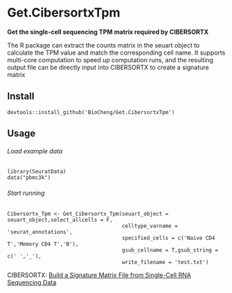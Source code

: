 # Get.CibersortxTpm

**Get the single-cell sequencing TPM matrix required by CIBERSORTX**

The R package can extract the counts matrix in the seuart object to calculate the TPM value and match the corresponding cell name. It supports multi-core computation to speed up computation runs, and the resulting output file can be directly input into CIBERSORTX to create a signature matrix

## Install
```
devtools::install_github('BioCheng/Get.CibersortxTpm')
```  
## Usage

###### Load example data
```
library(SeuratData)
data("pbmc3k")
```
###### Start running
```
Cibersortx_Tpm <- Get_Cibersortx_Tpm(seuart_object = seuart_object,select_allcells = F,
                                     celltype_varname = 'seurat_annotations',
                                     specified_cells = c('Naive CD4 T','Memory CD4 T','B'),
                                     gsub_cellname = T,gsub_string = c(' ','_'),
                                     write_filename = 'test.txt')

```

CIBERSORTX:
[Build a Signature Matrix File from Single-Cell RNA Sequencing Data](https://cibersortx.stanford.edu/tutorial.php)    

